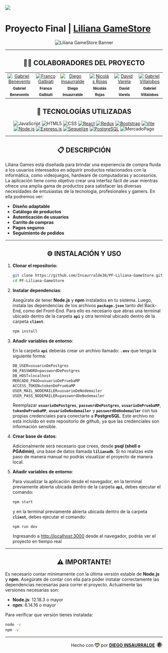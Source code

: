 <p align='left'>
    <img src='https://static.wixstatic.com/media/85087f_0d84cbeaeb824fca8f7ff18d7c9eaafd~mv2.png/v1/fill/w_160,h_30,al_c,q_85,usm_0.66_1.00_0.01/Logo_completo_Color_1PNG.webp' >
</p>

# Proyecto Final | [**Liliana GameStore**](https://lilianagamesstore.onrender.com)

<p align="center">
  <img src="https://www.vodacom.co.za/sites/vodacomcoza/files/styles/extra_large_landscape/public/2021-06/microsoft-store-banner.jpg?itok=viZ4SSQy" alt="Liliana GameStore Banner" />
</p>

---

<div align="center">

## **:man_technologist: COLABORADORES DEL PROYECTO**

</div>

<table align="center">
  <tbody>
    <tr>
      <td align="center" valign="top" width="14.28%"><a href="https://github.com/GSBenevento"><img src="https://avatars.githubusercontent.com/u/129414715?v=4" width="100px;" alt="Gabriel Benevento"/><br /><sub><b>Gabriel Benevento</b></sub></a><br /></td>
      <td align="center" valign="top" width="14.28%"><a href="https://github.com/Galbfran"><img src="https://avatars.githubusercontent.com/u/107511558?v=4" width="100px;" alt="Franco Galbiati"/><br /><sub><b>Franco Galbiati</b></sub></a><br /></td>
      <td align="center" valign="top" width="14.28%"><a href="https://github.com/Insaurralde38"><img src="https://avatars.githubusercontent.com/u/127244677?v=4" width="100px;" alt="Diego Insaurralde"/><br /><sub><b>Diego Insaurralde</b></sub></a><br /></td>
      <td align="center" valign="top" width="14.28%"><a href="https://github.com/NicolasRojas09"><img src="https://avatars.githubusercontent.com/u/106163351?v=4" width="100px;" alt="Nicolás Rojas"/><br /><sub><b>Nicolás Rojas</b></sub></a><br /></td>
      <td align="center" valign="top" width="14.28%"><a href="https://github.com/DaveVrl"><img src="https://avatars.githubusercontent.com/u/110915236?v=4" width="100px;" alt="David Varela"/><br /><sub><b>David Varela</b></sub></a><br /></td>
      <td align="center" valign="top" width="14.28%"><a href="https://github.com/gabivillarec"><img src="https://avatars.githubusercontent.com/u/71297222?v=4" width="100px;" alt="Gabriel Villalobos"/><br /><sub><b>Gabriel Villalobos</b></sub></a><br /></td>
    </tr>
  </tbody>
</table>

<div align="center">
    
## **📌 TECNOLOGÍAS UTILIZADAS**

![JavaScript](https://img.shields.io/badge/-JavaScript-000000?style=flat-square&logo=javascript)
![HTML5](https://img.shields.io/badge/-HTML5-E46625?style=flat-square&logo=html5&logoColor=FFFFFF)
![CSS](https://img.shields.io/badge/-CSS-663399?style=flat-square&logo=css)
[![React](https://img.shields.io/badge/-React-000000?style=flat-square&logo=react&link=https://es.react.dev/)](https://es.react.dev/)
[![Redux](https://img.shields.io/badge/Redux-7241BE.svg?style=flat-square&logo=redux&logoColor=FFFFFF&link=https://es.redux.js.org/)](https://es.redux.js.org/)
[![Bootstrap](https://img.shields.io/badge/Bootstrap-7C01FD?style=flat-square&logo=bootstrap&logoColor=FFFFFF&link=https://getbootstrap.com/)](https://getbootstrap.com/)
[![Vite](https://img.shields.io/badge/Vite-9E40FF?style=flat-square&logo=vite&logoColor=F7CA00&link=https://vitejs.dev/)](https://vitejs.dev/)
[![Node.js](https://img.shields.io/badge/-Node.js-000000?style=flat-square&logo=Node.js&link=https://nodejs.org/es)](https://nodejs.org/es)
[![Express.js](https://img.shields.io/badge/Express.js-404D59.svg?style=flat-square&logo=express&link=https://expressjs.com/es/)](https://expressjs.com/es/)
[![Sequelize](https://img.shields.io/badge/Sequelize-31396A?style=flat-square&logo=Sequelize&logoColor=68AEE8&link=https://sequelize.org/)](https://sequelize.org/)
[![PostgreSQL](https://img.shields.io/badge/-PostgreSQL-404D59?style=flat-square&logo=postgresql&logoColor=61DAFB&link=https://www.postgresql.org/)](https://www.postgresql.org/)
![MercadoPago](https://img.shields.io/badge/-MercadoPago-419BE4?style=flat-square&logo=mercadopago&logoColor=0D0082)

</div>

---

<div align="center">

## **📋 DESCRIPCIÓN**

</div>

Liliana Games está diseñada para brindar una experiencia de compra fluida a los usuarios interesados en adquirir productos relacionados con la informática, como videojuegos, hardware de computadoras y accesorios. La aplicación tiene como objetivo crear una interfaz fácil de usar mientras ofrece una amplia gama de productos para satisfacer las diversas necesidades de entusiastas de la tecnología, profesionales y gamers. En ella podremos ver:

  - **Diseño adaptable**
  - **Catálogo de productos**
  - **Autenticación de usuarios**
  - **Carrito de compras**
  - **Pagos seguros**
  - **Seguimiento de pedidos**

---

<div align="center">

## **⚙️ INSTALACIÓN Y USO**

</div>

1. **Clonar el repositorio:**

   ```bash
   git clone https://github.com/Insaurralde38/PF-Liliana-GameStore.git
   cd PF-Liliana-GameStore
   ```

2. **Instalar dependencias**:

    Asegúrate de tener **Node.js** y **npm** instalados en tu sistema. Luego, instala las dependencias de los archivos **`package.json`** tanto del Back-End, como del Front-End. Para ello es necesario que abras una terminal ubicado dentro de la carpeta **`api`** y otra terminal ubicado dentro de la carpeta **`client`**.

   ```bash
   npm install
   ```

3. **Añadir variables de entorno**:

    En la carpeta **`api`** deberás crear un archivo llamado: **`.env`** que tenga la siguiente forma:

   ```env
   DB_USER=usuarioDePostgres
   DB_PASSWORD=passwordDePostgres
   DB_HOST=localhost
   MERCADO_PAGO=usuarioDePruebaMP
   ACCESS_TOKEN=tokenDePruebaMP
   USER_MAIL_NODEMAILER=usuarioDeNodemailer
   USER_PASS_NODEMAILER=passwordDeNodemailer
   ```

    Reemplazar **`usuarioDePostgres`**, **`passwordDePostgres`**, **`usuarioDePruebaMP`**, **`tokenDePruebaMP`**, **`usuarioDeNodemailer`** y **`passwordDeNodemailer`** con tus propias credenciales para conectarte a **PostgreSQL**. Este archivo no está incluido en este repositorio de github, ya que las credenciales son información sensible.

2. **Crear base de datos**:

    Adicionalmente será necesario que crees, desde **psql (shell o PGAdmin)**, una base de datos llamada **`lilianadb`**. Si no realizas este paso de manera manual no podrás visualizar el proyecto de manera local.

5. **Añadir variables de entorno**:

    Para visualizar la aplicación desde el navegador, en la terminal previamente abierta ubicada dentro de la carpeta **`api`**, debes ejecutar el comando:

   ```bash
   npm start
   ```

    y en la terminal previamente abierta ubicada dentro de la carpeta **`client`**, debes ejecutar el comando:

   ```bash
   npm run dev
   ```

    Ingresando a <http://localhost:3000> desde el navegador, podrás ver el proyecto en tiempo real

---

<div align="center">

## **⚠️ IMPORTANTE!**

</div>

Es necesario contar mínimamente con la última versión estable de **Node.js** y **npm**. Asegúrate de contar con ella para poder instalar correctamente las dependencias necesarias para correr el proyecto. Actualmente las versiones necesarias son:

-  **Node.js**: 12.18.3 o mayor
-  **npm**: 6.14.16 o mayor

Para verificar que versión tienes instalada:

   ```bash
   node -v
   npm -v
   ```

---

<div align="end">

Hecho con <img src="./client/src/assets/boke-heart.png" alt="heart" height="14" width="16" style="margin: 0px 0px -2.5px 0px" > por [**DIEGO INSAURRALDE**](https://insaurralde.vercel.app/) <img src="./client/src/assets/boke-chimp.png" alt="chimp" height="21" width="21" style="margin: 0px 0px -4px 0px" >

</div>
